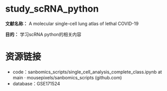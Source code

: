 # study_scRNA_python
**文献名称：** A molecular single-cell lung atlas of lethal COVID-19

**目的：** 学习scRNA python的相关内容
# 资源链接
- code：sanbomics_scripts/single_cell_analysis_complete_class.ipynb at main · mousepixels/sanbomics_scripts (github.com)
- database：GSE171524
